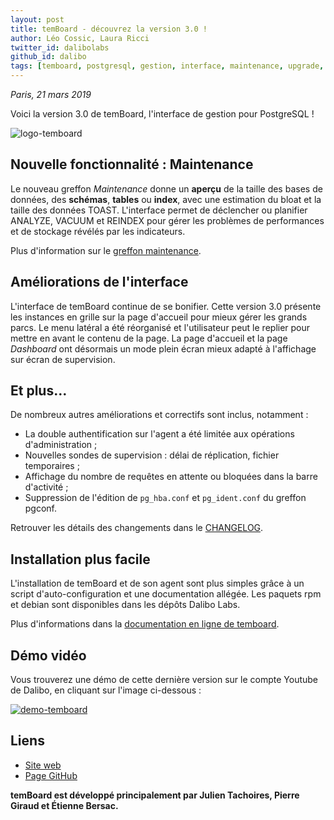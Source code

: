 ```yaml
---
layout: post
title: temBoard - découvrez la version 3.0 !
author: Léo Cossic, Laura Ricci
twitter_id: dalibolabs
github_id: dalibo
tags: [temboard, postgresql, gestion, interface, maintenance, upgrade, dalibolabs]
---
```


*Paris, 21 mars 2019*

Voici la version 3.0 de temBoard, l'interface de gestion pour PostgreSQL !

<!--MORE-->

![logo-temboard](https://raw.githubusercontent.com/dalibo/blog/gh-pages/img/temboard-bandeau-orange-catchphrase-ombre.png)


## Nouvelle fonctionnalité : Maintenance

Le nouveau greffon *Maintenance* donne un **aperçu** de la taille des bases de données, des **schémas**, **tables** ou **index**, avec une estimation du bloat et la taille des données TOAST. L'interface permet de déclencher ou planifier ANALYZE, VACUUM et REINDEX pour gérer les problèmes de performances et de stockage révélés par les indicateurs.

Plus d'information sur le [greffon maintenance](https://temboard.readthedocs.io/en/latest/temboard-howto-maintenance/).

## Améliorations de l'interface

L'interface de temBoard continue de se bonifier. Cette version 3.0 présente les instances en grille sur la page d'accueil pour mieux gérer les grands parcs. Le menu latéral a été réorganisé et l'utilisateur peut le replier pour mettre en avant le contenu de la page. La page d'accueil et la page *Dashboard* ont désormais un mode plein écran mieux adapté à l'affichage sur écran de supervision.


## Et plus…

De nombreux autres améliorations et correctifs sont inclus, notamment :

   * La double authentification sur l'agent a été limitée aux opérations d'administration ;
   * Nouvelles sondes de supervision : délai de réplication, fichier temporaires ;
   * Affichage du nombre de requêtes en attente ou bloquées dans la barre d'activité ;
   * Suppression de l'édition de `pg_hba.conf` et `pg_ident.conf` du greffon pgconf.

Retrouver les détails des changements dans le [CHANGELOG](https://temboard.readthedocs.io/en/latest/CHANGELOG/).


## Installation plus facile

L'installation de temBoard et de son agent sont plus simples grâce à un script d'auto-configuration et une documentation allégée. Les paquets rpm et debian sont disponibles dans les dépôts Dalibo Labs. 

Plus d'informations dans la [documentation en ligne de temboard](https://temboard.readthedocs.io/en/v3/).


## Démo vidéo

Vous trouverez une démo de cette dernière version sur le compte Youtube de Dalibo, en cliquant sur l'image ci-dessous :

[![demo-temboard](https://raw.githubusercontent.com/dalibo/blog/gh-pages/img/screen-temboard.png)](
https://youtu.be/0gSzKYTHEEw "Demo temboard")


## Liens
  * [Site web](https://dali.bo/temboard)  
  * [Page GitHub](https://github.com/dalibo/temboard)


**temBoard est développé principalement par Julien Tachoires, Pierre Giraud et Étienne Bersac.**
